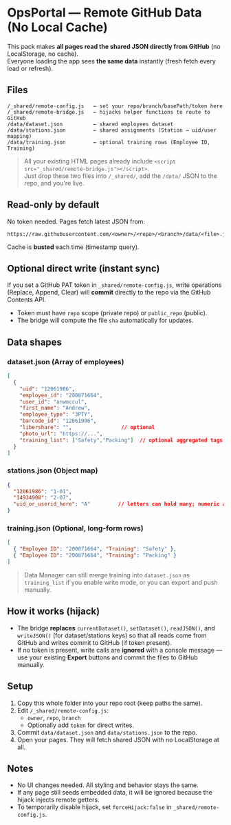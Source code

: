 # OpsPortal — Remote GitHub Data (No Local Cache)

This pack makes **all pages read the shared JSON directly from GitHub** (no LocalStorage, no cache).  
Everyone loading the app sees **the same data** instantly (fresh fetch every load or refresh).

## Files
```
/_shared/remote-config.js   ← set your repo/branch/basePath/token here
/_shared/remote-bridge.js   ← hijacks helper functions to route to GitHub
/data/dataset.json          ← shared employees dataset
/data/stations.json         ← shared assignments (Station → uid/user mapping)
/data/training.json         ← optional training rows (Employee ID, Training)
```

> All your existing HTML pages already include `<script src="_shared/remote-bridge.js"></script>`.  
> Just drop these two files into `/_shared/`, add the `/data/` JSON to the repo, and you're live.

## Read-only by default
No token needed. Pages fetch latest JSON from:
```
https://raw.githubusercontent.com/<owner>/<repo>/<branch>/data/<file>.json
```
Cache is **busted** each time (timestamp query).

## Optional direct write (instant sync)
If you set a GitHub PAT token in `_shared/remote-config.js`, write operations (Replace, Append, Clear) will **commit** directly to the repo via the GitHub Contents API.

- Token must have `repo` scope (private repo) or `public_repo` (public).
- The bridge will compute the file `sha` automatically for updates.

## Data shapes
### dataset.json (Array of employees)
```json
[
  {
    "uid": "12061986",
    "employee_id": "200871664",
    "user_id": "anwmccul",
    "first_name": "Andrew",
    "employee_type": "3PTY",
    "barcode_id": "12061986",
    "libershare": "",                // optional
    "photo_url": "https://...",
    "training_list": ["Safety","Packing"]  // optional aggregated tags
  }
]
```

### stations.json (Object map)
```json
{
  "12061986": "1-01",
  "14934908": "2-07",
  "uid_or_userid_here": "A"         // letters can hold many; numeric assumed single by UI logic
}
```

### training.json (Optional, long-form rows)
```json
[
  { "Employee ID": "200871664", "Training": "Safety" },
  { "Employee ID": "200871664", "Training": "Packing" }
]
```
> Data Manager can still merge training into `dataset.json` as `training_list` if you enable write mode, or you can export and push manually.

## How it works (hijack)
- The bridge **replaces** `currentDataset()`, `setDataset()`, `readJSON()`, and `writeJSON()` (for dataset/stations keys) so that all reads come from GitHub and writes commit to GitHub (if token present).  
- If no token is present, write calls are **ignored** with a console message — use your existing **Export** buttons and commit the files to GitHub manually.

## Setup
1. Copy this whole folder into your repo root (keep paths the same).
2. Edit `/_shared/remote-config.js`:
   - `owner`, `repo`, `branch`
   - Optionally add `token` for direct writes.
3. Commit `data/dataset.json` and `data/stations.json` to the repo.
4. Open your pages. They will fetch shared JSON with no LocalStorage at all.

## Notes
- No UI changes needed. All styling and behavior stays the same.
- If any page still seeds embedded data, it will be ignored because the hijack injects remote getters.
- To temporarily disable hijack, set `forceHijack:false` in `_shared/remote-config.js`.